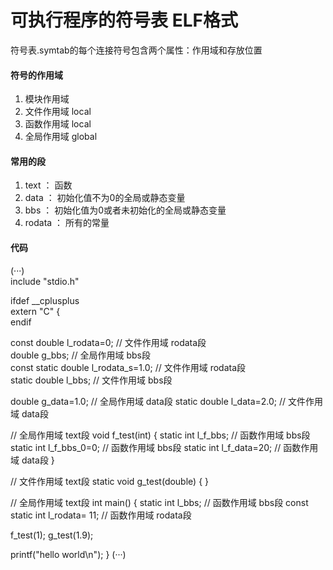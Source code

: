 # 可执行程序的符号表 ELF格式

符号表.symtab的每个连接符号包含两个属性：作用域和存放位置

#### 符号的作用域
1. 模块作用域
11. 文件作用域 local
12. 函数作用域 local
13. 全局作用域 global

#### 常用的段
1. text ： 函数
2. data ： 初始化值不为0的全局或静态变量
3. bbs  ： 初始化值为0或者未初始化的全局或静态变量
4. rodata ： 所有的常量


#### 代码
(···)  
include "stdio.h"  

ifdef __cplusplus  
extern "C" {  
endif  

const double l_rodata=0; // 文件作用域 rodata段  
double g_bbs; // 全局作用域 bbs段  
const static double l_rodata_s=1.0; // 文件作用域 rodata段  
static double l_bbs; // 文件作用域 bbs段  

double g_data=1.0; // 全局作用域 data段
static double l_data=2.0; // 文件作用域 data段

// 全局作用域 text段
void f_test(int)
{
  static int l_f_bbs; // 函数作用域 bbs段
  static int l_f_bbs_0=0; // 函数作用域 bbs段
  static int l_f_data=20; // 函数作用域 data段
}

// 文件作用域 text段
static void g_test(double)
{
}

// 全局作用域 text段
int main()
{
  static int l_bbs; // 函数作用域 bbs段
  const static int l_rodata= 11; // 函数作用域 rodata段

  f_test(1);
  g_test(1.9);

  printf("hello world\n");
}
(···)

